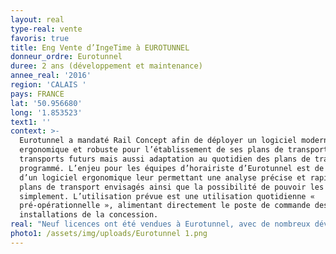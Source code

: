 ```yaml
---
layout: real
type-real: vente
favoris: true
title: Eng Vente d’IngeTime à EUROTUNNEL
donneur_ordre: Eurotunnel
duree: 2 ans (développement et maintenance)
annee_real: '2016'
region: 'CALAIS '
pays: FRANCE
lat: '50.956680'
long: '1.853523'
text1: ''
context: >-
  Eurotunnel a mandaté Rail Concept afin de déployer un logiciel moderne,
  ergonomique et robuste pour l’établissement de ses plans de transport : plans
  transports futurs mais aussi adaptation au quotidien des plans de transport
  programmé. L’enjeu pour les équipes d’horairiste d’Eurotunnel est de disposer
  d’un logiciel ergonomique leur permettant une analyse précise et rapide des
  plans de transport envisagés ainsi que la possibilité de pouvoir les adapter
  simplement. L’utilisation prévue est une utilisation quotidienne «
  pré-opérationnelle », alimentant directement le poste de commande des
  installations de la concession.
real: "Neuf licences ont été vendues à Eurotunnel, avec de nombreux développements pour adapter la TVM430 à la concession et intégrer des fonctionnalités jusqu’alors non utilisés : \r\n\n•\tMaintien des limitations de vitesse, \r\n\n•\tProtection spécifique des navettes en tunnel contre le risque incendie, \r\n\n•\tModélisation des plages travaux, \r\n\n•\tInterface avec les autres outils informatiques d’Eurotunnel,\r\n\n•\tLimitations de vitesse horairisées,\r\n\n•\tCoupures caténaires à quai,\r\n\n•\tAffichage combiné des graphiques de circulation et des GOV,\r\n\n•\tGestion des plages travaux,\r\n\n•\tDéploiement d’ERTMS N2 dans la concession,\r\n\nAfin de faciliter la lecture du plan de transport et la résolution des conflits pour construire les plans de transport quotidiens, des outils de visualisation des séquences de vitesse TVM."
photo1: /assets/img/uploads/Eurotunnel 1.png
---
```


